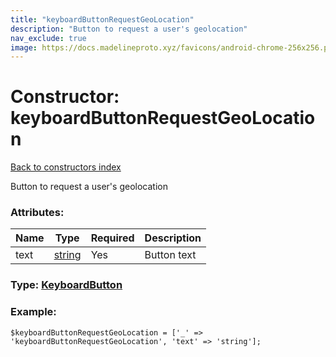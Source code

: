 ```yaml
---
title: "keyboardButtonRequestGeoLocation"
description: "Button to request a user's geolocation"
nav_exclude: true
image: https://docs.madelineproto.xyz/favicons/android-chrome-256x256.png
---
```

# Constructor: keyboardButtonRequestGeoLocation  
[Back to constructors index](/API_docs/constructors/index.html)



Button to request a user's geolocation

### Attributes:

| Name     |    Type       | Required | Description |
|----------|---------------|----------|-------------|
|text|[string](/API_docs/types/string.html) | Yes|Button text|



### Type: [KeyboardButton](/API_docs/types/KeyboardButton.html)


### Example:

```
$keyboardButtonRequestGeoLocation = ['_' => 'keyboardButtonRequestGeoLocation', 'text' => 'string'];
```  

